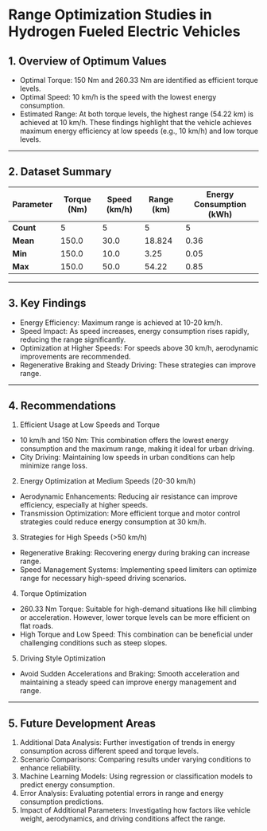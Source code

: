 # Range Optimization Studies in Hydrogen Fueled Electric Vehicles
## 1. Overview of Optimum Values
*	Optimal Torque: 150 Nm and 260.33 Nm are identified as efficient torque levels.
*	Optimal Speed: 10 km/h is the speed with the lowest energy consumption.
*	Estimated Range: At both torque levels, the highest range (54.22 km) is achieved at 10 km/h.
These findings highlight that the vehicle achieves maximum energy efficiency at low speeds (e.g., 10 km/h) and low torque levels.
________________________________________
## 2. Dataset Summary

| Parameter            | Torque (Nm) | Speed (km/h) | Range (km) | Energy Consumption (kWh) |
|----------------------|-------------|--------------|------------|--------------------------|
| **Count**            | 5           | 5            | 5          | 5                        |
| **Mean**             | 150.0       | 30.0         | 18.824     | 0.36                     |
| **Min**              | 150.0       | 10.0         | 3.25       | 0.05                     |
| **Max**              | 150.0       | 50.0         | 54.22      | 0.85                     |

________________________________________
## 3. Key Findings
*	Energy Efficiency: Maximum range is achieved at 10-20 km/h.
*	Speed Impact: As speed increases, energy consumption rises rapidly, reducing the range significantly.
*	Optimization at Higher Speeds: For speeds above 30 km/h, aerodynamic improvements are recommended.
*	Regenerative Braking and Steady Driving: These strategies can improve range.
________________________________________
## 4. Recommendations
1. Efficient Usage at Low Speeds and Torque
*	10 km/h and 150 Nm: This combination offers the lowest energy consumption and the maximum range, making it ideal for urban driving.
*	City Driving: Maintaining low speeds in urban conditions can help minimize range loss.

2. Energy Optimization at Medium Speeds (20-30 km/h)
*	Aerodynamic Enhancements: Reducing air resistance can improve efficiency, especially at higher speeds.
*	Transmission Optimization: More efficient torque and motor control strategies could reduce energy consumption at 30 km/h.
3. Strategies for High Speeds (>50 km/h)
*	Regenerative Braking: Recovering energy during braking can increase range.
*	Speed Management Systems: Implementing speed limiters can optimize range for necessary high-speed driving scenarios.
4. Torque Optimization
*	260.33 Nm Torque: Suitable for high-demand situations like hill climbing or acceleration. However, lower torque levels can be more efficient on flat roads.
*	High Torque and Low Speed: This combination can be beneficial under challenging conditions such as steep slopes.
5. Driving Style Optimization
*	Avoid Sudden Accelerations and Braking: Smooth acceleration and maintaining a steady speed can improve energy management and range.
________________________________________
## 5. Future Development Areas
1.	Additional Data Analysis: Further investigation of trends in energy consumption across different speed and torque levels.
2.	Scenario Comparisons: Comparing results under varying conditions to enhance reliability.
3.	Machine Learning Models: Using regression or classification models to predict energy consumption.
4.	Error Analysis: Evaluating potential errors in range and energy consumption predictions.
5.	Impact of Additional Parameters: Investigating how factors like vehicle weight, aerodynamics, and driving conditions affect the range.
